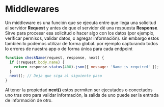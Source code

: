 # Middlewares

Un middleware es una función que se ejecuta entre que llega una solicitud al servidor **Request** y antes de que el servidor dé una respuesta **Response**. Sirve para procesar esa solicitud o hacer algo con los datos (por ejemplo, verificar permisos, validar datos, o agregar información). sin embargo estos también lo podemos utilizar de forma global. por ejemplo capturando todos lo errores de nuestra app o de forma única para cada endpoint

```Javascript
function checkName(request, response, next) {
  if (!request.body.name) {
    return response.status(400).json({ message: 'Name is required' }); /* response  detiene en este caso el middleware*/
  }
  next(); // Deja que siga al siguiente paso
}
```

Al tener la propiedad **next()** estos permiten ser ejecutados o conectados uno tras otro para validar información, la salida de uno puede ser la entrada de información de otro.
